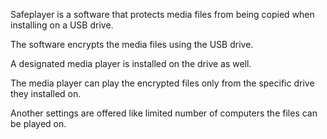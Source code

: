 Safeplayer is a software that protects media files from being copied when installing on a USB drive.

The software encrypts the media files using the USB drive.

A designated media player is installed on the drive as well.

The media player can play the encrypted files only from the specific drive they installed on.

Another settings are offered like limited number of computers the files can be played on.
